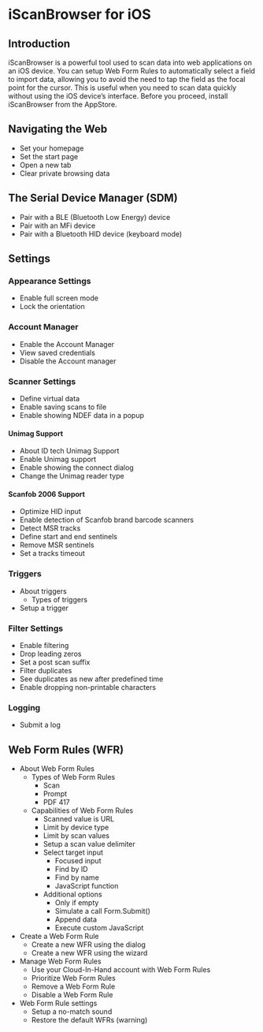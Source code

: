 # iScanBrowser for iOS
## Introduction
iScanBrowser is a powerful tool used to scan data into web applications on an iOS device. You can setup Web Form Rules to automatically select a field to import data, allowing you to avoid the need to tap the field as the focal point for the cursor. This is useful when you need to scan data quickly without using the iOS device’s interface. Before you proceed, install iScanBrowser from the AppStore.
## Navigating the Web
- Set your homepage
- Set the start page
- Open a new tab
- Clear private browsing data
## The Serial Device Manager (SDM)
- Pair with a BLE (Bluetooth Low Energy) device
- Pair with an MFi device
- Pair with a Bluetooth HID device (keyboard mode)
## Settings
### Appearance Settings
- Enable full screen mode
- Lock the orientation
### Account Manager
- Enable the Account Manager
- View saved credentials
- Disable the Account manager
### Scanner Settings
- Define virtual data
- Enable saving scans to file
- Enable showing NDEF data in a popup
#### Unimag Support
- About ID tech Unimag Support
- Enable Unimag support
- Enable showing the connect dialog
- Change the Unimag reader type
#### Scanfob 2006 Support
- Optimize HID input
- Enable detection of Scanfob brand barcode scanners
- Detect MSR tracks
- Define start and end sentinels
- Remove MSR sentinels
- Set a tracks timeout 
### Triggers
- About triggers
  - Types of triggers
- Setup a trigger
### Filter Settings
- Enable filtering
- Drop leading zeros
- Set a post scan suffix
- Filter duplicates
- See duplicates as new after predefined time
- Enable dropping non-printable characters
### Logging
- Submit a log
## Web Form Rules (WFR)
- About Web Form Rules
  - Types of Web Form Rules
    - Scan
    - Prompt
    - PDF 417
  - Capabilities of Web Form Rules
    - Scanned value is URL
    - Limit by device type
    - Limit by scan values
    - Setup a scan value delimiter
    - Select target input
      - Focused input
      - Find by ID
      - Find by name
      - JavaScript function
    - Additional options
      - Only if empty
      - Simulate a call Form.Submit()
      - Append data
      - Execute custom JavaScript
- Create a Web Form Rule
  - Create a new WFR using the dialog
  - Create a new WFR using the wizard
- Manage Web Form Rules
  - Use your Cloud-In-Hand account with Web Form Rules
  - Prioritize Web Form Rules
  - Remove a Web Form Rule
  - Disable a Web Form Rule
- Web Form Rule settings
  - Setup a no-match sound
  - Restore the default WFRs (warning)




